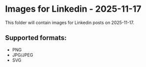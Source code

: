 # Images for Linkedin - 2025-11-17

This folder will contain images for Linkedin posts on 2025-11-17.

## Supported formats:
- PNG
- JPG/JPEG
- SVG
